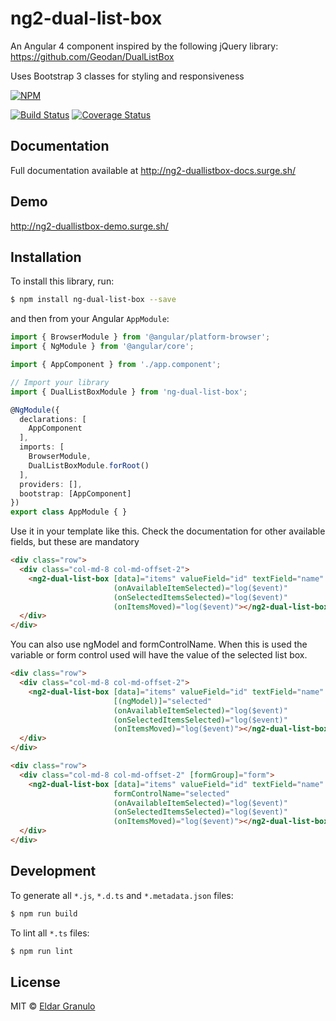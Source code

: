 # ng2-dual-list-box

An Angular 4 component inspired by the following jQuery library: https://github.com/Geodan/DualListBox


Uses Bootstrap 3 classes for styling and responsiveness

[![NPM](https://nodei.co/npm/ng2-dual-list-box.png?downloads=true&downloadRank=true)](https://npmjs.org/package/ng2-dual-list-box)

[![Build Status](https://travis-ci.org/matsura/ng2-dual-list-box.svg?branch=master)](https://travis-ci.org/matsura/ng2-dual-list-box) [![Coverage Status](https://coveralls.io/repos/github/matsura/ng2-dual-list-box/badge.svg?branch=master)](https://coveralls.io/github/matsura/ng2-dual-list-box?branch=master)

## Documentation

Full documentation available at http://ng2-duallistbox-docs.surge.sh/

## Demo

http://ng2-duallistbox-demo.surge.sh/

## Installation

To install this library, run:

```bash
$ npm install ng-dual-list-box --save
```

and then from your Angular `AppModule`:

```typescript
import { BrowserModule } from '@angular/platform-browser';
import { NgModule } from '@angular/core';

import { AppComponent } from './app.component';

// Import your library
import { DualListBoxModule } from 'ng-dual-list-box';

@NgModule({
  declarations: [
    AppComponent
  ],
  imports: [
    BrowserModule,
    DualListBoxModule.forRoot()
  ],
  providers: [],
  bootstrap: [AppComponent]
})
export class AppModule { }
```

Use it in your template like this. Check the documentation for other available fields, but these are mandatory

```html
<div class="row">
  <div class="col-md-8 col-md-offset-2">
    <ng2-dual-list-box [data]="items" valueField="id" textField="name"
                       (onAvailableItemSelected)="log($event)"
                       (onSelectedItemsSelected)="log($event)"
                       (onItemsMoved)="log($event)"></ng2-dual-list-box>
  </div>
</div>
```

You can also use ngModel and formControlName. When this is used the variable or form control used will have the value of the selected list box.

```html
<div class="row">
  <div class="col-md-8 col-md-offset-2">
    <ng2-dual-list-box [data]="items" valueField="id" textField="name"
                       [(ngModel)]="selected"
                       (onAvailableItemSelected)="log($event)"
                       (onSelectedItemsSelected)="log($event)"
                       (onItemsMoved)="log($event)"></ng2-dual-list-box>
  </div>
</div>
```

```html
<div class="row">
  <div class="col-md-8 col-md-offset-2" [formGroup]="form">
    <ng2-dual-list-box [data]="items" valueField="id" textField="name"
                       formControlName="selected"
                       (onAvailableItemSelected)="log($event)"
                       (onSelectedItemsSelected)="log($event)"
                       (onItemsMoved)="log($event)"></ng2-dual-list-box>
  </div>
</div>
```




## Development

To generate all `*.js`, `*.d.ts` and `*.metadata.json` files:

```bash
$ npm run build
```

To lint all `*.ts` files:

```bash
$ npm run lint
```

## License

MIT © [Eldar Granulo](mailto:eldar32@gmail.com)

